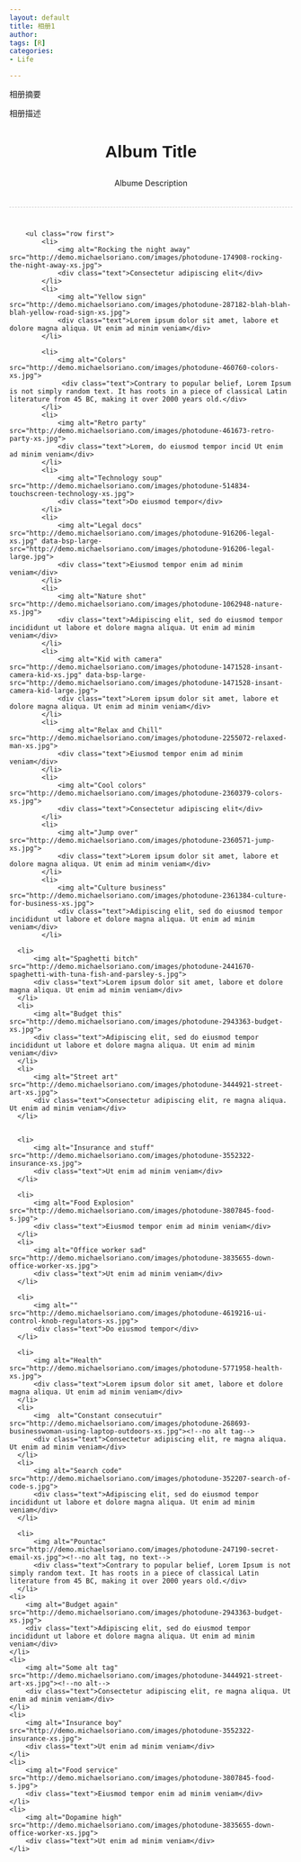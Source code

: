 ```yaml
---
layout: default
title: 相册1
author: 
tags: [R]
categories:
- Life

---
```


相册摘要
<!--more-->
相册描述

<div class="container">
        <div class="row" style="text-align:center; border-bottom:1px dashed #ccc;  padding:0 0 20px 0; margin-bottom:40px;">
            <h3 style="font-family:'Bree Serif', arial; font-weight:bold; font-size:30px;">
                 Album Title
            </h3>
            <p>Albume Description</p>
        </div>

        <ul class="row first">
            <li>
                <img alt="Rocking the night away"  src="http://demo.michaelsoriano.com/images/photodune-174908-rocking-the-night-away-xs.jpg">
                <div class="text">Consectetur adipiscing elit</div>
            </li>
            <li>
                <img alt="Yellow sign"  src="http://demo.michaelsoriano.com/images/photodune-287182-blah-blah-blah-yellow-road-sign-xs.jpg">
                <div class="text">Lorem ipsum dolor sit amet, labore et dolore magna aliqua. Ut enim ad minim veniam</div>
            </li> 
            
            <li>
                <img alt="Colors"  src="http://demo.michaelsoriano.com/images/photodune-460760-colors-xs.jpg">
                 <div class="text">Contrary to popular belief, Lorem Ipsum is not simply random text. It has roots in a piece of classical Latin literature from 45 BC, making it over 2000 years old.</div>
            </li>
            <li>
                <img alt="Retro party"  src="http://demo.michaelsoriano.com/images/photodune-461673-retro-party-xs.jpg">
                <div class="text">Lorem, do eiusmod tempor incid Ut enim ad minim veniam</div>
            </li>
            <li>
                <img alt="Technology soup"  src="http://demo.michaelsoriano.com/images/photodune-514834-touchscreen-technology-xs.jpg">
                <div class="text">Do eiusmod tempor</div>
            </li>
            <li>
                <img alt="Legal docs"  src="http://demo.michaelsoriano.com/images/photodune-916206-legal-xs.jpg" data-bsp-large-src="http://demo.michaelsoriano.com/images/photodune-916206-legal-large.jpg">
                <div class="text">Eiusmod tempor enim ad minim veniam</div>
            </li>
            <li>
                <img alt="Nature shot"  src="http://demo.michaelsoriano.com/images/photodune-1062948-nature-xs.jpg">
                <div class="text">Adipiscing elit, sed do eiusmod tempor incididunt ut labore et dolore magna aliqua. Ut enim ad minim veniam</div>
            </li>
            <li>
                <img alt="Kid with camera" src="http://demo.michaelsoriano.com/images/photodune-1471528-insant-camera-kid-xs.jpg" data-bsp-large-src="http://demo.michaelsoriano.com/images/photodune-1471528-insant-camera-kid-large.jpg">
                <div class="text">Lorem ipsum dolor sit amet, labore et dolore magna aliqua. Ut enim ad minim veniam</div>
            </li>
            <li>
                <img alt="Relax and Chill" src="http://demo.michaelsoriano.com/images/photodune-2255072-relaxed-man-xs.jpg">
                <div class="text">Eiusmod tempor enim ad minim veniam</div>
            </li>
            <li>
                <img alt="Cool colors" src="http://demo.michaelsoriano.com/images/photodune-2360379-colors-xs.jpg">
                <div class="text">Consectetur adipiscing elit</div>
            </li>
            <li>
                <img alt="Jump over"  src="http://demo.michaelsoriano.com/images/photodune-2360571-jump-xs.jpg">
                <div class="text">Lorem ipsum dolor sit amet, labore et dolore magna aliqua. Ut enim ad minim veniam</div>
            </li>
            <li>
                <img alt="Culture business" src="http://demo.michaelsoriano.com/images/photodune-2361384-culture-for-business-xs.jpg">
                <div class="text">Adipiscing elit, sed do eiusmod tempor incididunt ut labore et dolore magna aliqua. Ut enim ad minim veniam</div>
            </li>

      <li>
          <img alt="Spaghetti bitch" src="http://demo.michaelsoriano.com/images/photodune-2441670-spaghetti-with-tuna-fish-and-parsley-s.jpg">
          <div class="text">Lorem ipsum dolor sit amet, labore et dolore magna aliqua. Ut enim ad minim veniam</div>
      </li>
      <li>
          <img alt="Budget this"  src="http://demo.michaelsoriano.com/images/photodune-2943363-budget-xs.jpg">
          <div class="text">Adipiscing elit, sed do eiusmod tempor incididunt ut labore et dolore magna aliqua. Ut enim ad minim veniam</div>
      </li>
      <li>
          <img alt="Street art"  src="http://demo.michaelsoriano.com/images/photodune-3444921-street-art-xs.jpg">
          <div class="text">Consectetur adipiscing elit, re magna aliqua. Ut enim ad minim veniam</div>
      </li>


      <li>
          <img alt="Insurance and stuff"  src="http://demo.michaelsoriano.com/images/photodune-3552322-insurance-xs.jpg">
          <div class="text">Ut enim ad minim veniam</div>
      </li>

      <li>
          <img alt="Food Explosion"  src="http://demo.michaelsoriano.com/images/photodune-3807845-food-s.jpg">
          <div class="text">Eiusmod tempor enim ad minim veniam</div>
      </li>
      <li>
          <img alt="Office worker sad" src="http://demo.michaelsoriano.com/images/photodune-3835655-down-office-worker-xs.jpg">
          <div class="text">Ut enim ad minim veniam</div>
      </li>

      <li>
          <img alt="" src="http://demo.michaelsoriano.com/images/photodune-4619216-ui-control-knob-regulators-xs.jpg">
          <div class="text">Do eiusmod tempor</div>
      </li>

      <li>
          <img alt="Health" src="http://demo.michaelsoriano.com/images/photodune-5771958-health-xs.jpg">
          <div class="text">Lorem ipsum dolor sit amet, labore et dolore magna aliqua. Ut enim ad minim veniam</div>
      </li>
      <li>
          <img  alt="Constant consecutuir" src="http://demo.michaelsoriano.com/images/photodune-268693-businesswoman-using-laptop-outdoors-xs.jpg"><!--no alt tag-->
          <div class="text">Consectetur adipiscing elit, re magna aliqua. Ut enim ad minim veniam</div>
      </li>
      <li>
          <img alt="Search code" src="http://demo.michaelsoriano.com/images/photodune-352207-search-of-code-s.jpg">
          <div class="text">Adipiscing elit, sed do eiusmod tempor incididunt ut labore et dolore magna aliqua. Ut enim ad minim veniam</div>
      </li>

      <li>
          <img alt="Pountac" src="http://demo.michaelsoriano.com/images/photodune-247190-secret-email-xs.jpg"><!--no alt tag, no text-->
          <div class="text">Contrary to popular belief, Lorem Ipsum is not simply random text. It has roots in a piece of classical Latin literature from 45 BC, making it over 2000 years old.</div>
      </li>
    <li>
        <img alt="Budget again" src="http://demo.michaelsoriano.com/images/photodune-2943363-budget-xs.jpg">
        <div class="text">Adipiscing elit, sed do eiusmod tempor incididunt ut labore et dolore magna aliqua. Ut enim ad minim veniam</div>
    </li>
    <li>
        <img alt="Some alt tag" src="http://demo.michaelsoriano.com/images/photodune-3444921-street-art-xs.jpg"><!--no alt-->
        <div class="text">Consectetur adipiscing elit, re magna aliqua. Ut enim ad minim veniam</div>
    </li>
    <li>
        <img alt="Insurance boy"  src="http://demo.michaelsoriano.com/images/photodune-3552322-insurance-xs.jpg">
        <div class="text">Ut enim ad minim veniam</div>
    </li>
    <li>
        <img alt="Food service"  src="http://demo.michaelsoriano.com/images/photodune-3807845-food-s.jpg">
        <div class="text">Eiusmod tempor enim ad minim veniam</div>
    </li>
    <li>
        <img alt="Dopamine high"  src="http://demo.michaelsoriano.com/images/photodune-3835655-down-office-worker-xs.jpg">
        <div class="text">Ut enim ad minim veniam</div>
    </li>

  </ul> 
    </div> <!-- /container -->
